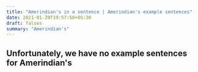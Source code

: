```yaml
---
title: "Amerindian's in a sentence | Amerindian's example sentences"
date: 2021-01-20T19:57:50+05:30
draft: falses
summary: "Amerindian's"
---
```

## Unfortunately, we have no example sentences for Amerindian's                 
